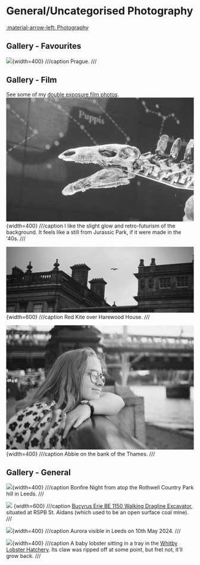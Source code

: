 # General/Uncategorised Photography
[:material-arrow-left: Photography](photography.md)
## Gallery - Favourites
![](assets/_MG_2586-cropped.jpg){width=400}
///caption
Prague.
///
## Gallery - Film
See some of my [double exposure film photos](photography-film-double-exposures.md). 
![](assets/451738350016.jpg){width=400}
///caption
I like the slight glow and retro-futurism of the background. It feels like a still from Jurassic Park, if it were made in the '40s.
///

![](assets/451738350030-cropped.jpg)
{width=600}
///caption
Red Kite over Harewood House. 
///

![](assets/451738340013.jpg)
{width=400}
///caption
Abbie on the bank of the Thames. 
///
## Gallery - General
![](assets/_MG_2180.jpg){width=400}
///caption
	Bonfire Night from atop the Rothwell Country Park hill in Leeds.
///

![](assets/_MG_6807-cropped.png)
{width=600}
///caption
	[Bucyrus Erie BE 1150 Walking Dragline Excavator](http://www.walkingdragline.org/), situated at RSPB St. Aidans (which used to be an open surface coal mine).
///

![](assets/_MG_6098.jpg){width=400}
///caption
	Aurora visible in Leeds on 10th May 2024.
///

![](assets/Stage%204%20lobster.jpg){width=400}
///caption
	A baby lobster sitting in a tray in the [Whitby Lobster Hatchery](https://whitbylobsterhatchery.co.uk/). Its claw was ripped off at some point, but fret not, it'll grow back. 
///